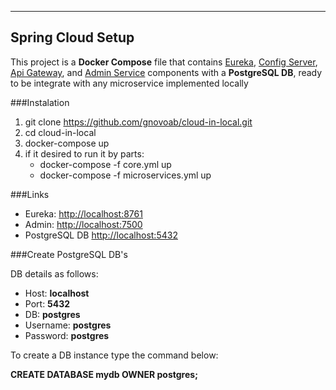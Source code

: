 
---

## Spring Cloud Setup

This project is a **Docker Compose** file that contains [Eureka](https://github.com/gnovoab/discovery-service), [Config Server](https://github.com/gnovoab/config-service), [Api Gateway](https://github.com/gnovoab/api-gateway), and [Admin Service](https://github.com/gnovoab/admin-service) components with a **PostgreSQL DB**, ready to be integrate with any microservice implemented locally


###Instalation
1. git clone https://github.com/gnovoab/cloud-in-local.git
2. cd cloud-in-local
3. docker-compose up
4. if it desired to run it by parts:
    *   docker-compose -f core.yml up
    *   docker-compose -f microservices.yml up  


###Links
* Eureka: [http://localhost:8761](http://localhost:8761)
* Admin: [http://localhost:7500](http://localhost:7500)
* PostgreSQL DB [http://localhost:5432](http://localhost:5432)


###Create PostgreSQL DB's

DB details as follows:
* Host: **localhost**
* Port: **5432**
* DB: **postgres**
* Username: **postgres**
* Password: **postgres**

To create a DB instance type the command below:

**CREATE DATABASE mydb OWNER postgres;**


